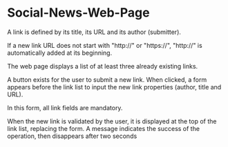 # Social-News-Web-Page


A link is defined by its title, its URL and its author (submitter).

If a new link URL does not start with "http://" or "https://", "http://" is automatically added at its beginning.

The web page displays a list of at least three already existing links.

A button exists for the user to submit a new link. When clicked, a form appears before the link list to input the new link properties (author, title and URL).

In this form, all link fields are mandatory.

When the new link is validated by the user, it is displayed at the top of the link list, replacing the form. A message indicates the success of the operation, then disappears after two seconds
